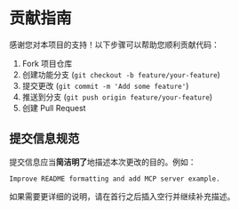 # 贡献指南

感谢您对本项目的支持！以下步骤可以帮助您顺利贡献代码：

1. Fork 项目仓库
2. 创建功能分支 (`git checkout -b feature/your-feature`)
3. 提交更改 (`git commit -m 'Add some feature'`)
4. 推送到分支 (`git push origin feature/your-feature`)
5. 创建 Pull Request

## 提交信息规范

提交信息应当**简洁明了**地描述本次更改的目的。例如：

```
Improve README formatting and add MCP server example.
```

如果需要更详细的说明，请在首行之后插入空行并继续补充描述。
